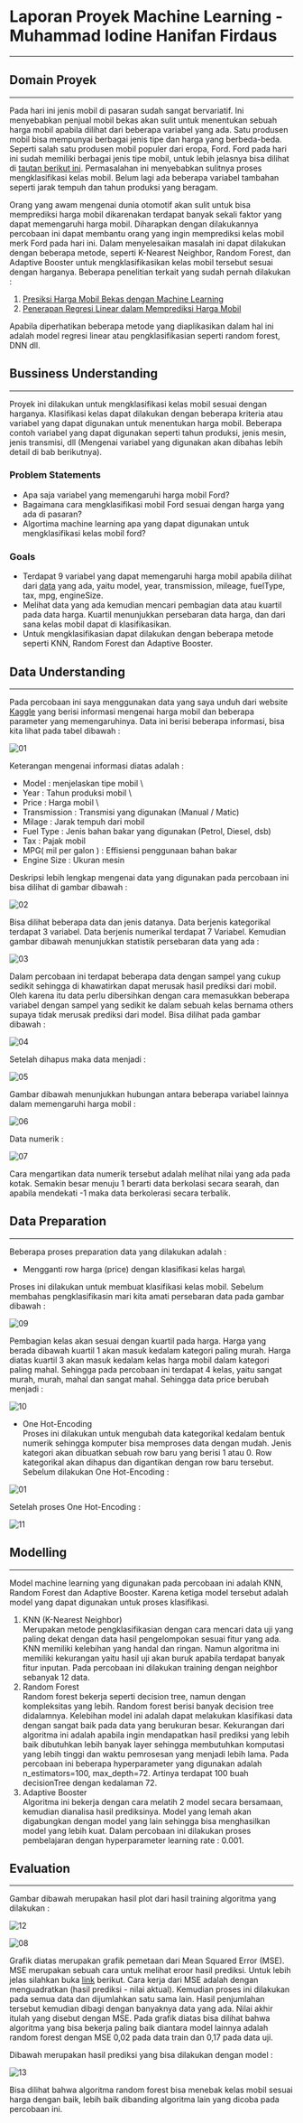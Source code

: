 # Laporan Proyek Machine Learning - Muhammad Iodine Hanifan Firdaus
***

## Domain Proyek
***

Pada hari ini jenis mobil di pasaran sudah sangat bervariatif. Ini menyebabkan penjual mobil bekas akan sulit untuk menentukan sebuah harga mobil apabila dilihat dari beberapa variabel yang ada. Satu produsen mobil bisa mempunyai berbagai jenis tipe dan harga yang berbeda-beda. Seperti salah satu produsen mobil populer dari eropa, Ford. Ford pada hari ini sudah memiliki berbagai jenis tipe mobil, untuk lebih jelasnya bisa dilihat di [tautan berikut ini](https://en.wikipedia.org/wiki/Category:Ford_vehicles). Permasalahan ini menyebabkan sulitnya proses mengklasifikasi kelas mobil. Belum lagi ada beberapa variabel tambahan seperti jarak tempuh dan tahun produksi yang beragam.

Orang yang awam mengenai dunia otomotif akan sulit untuk bisa memprediksi harga mobil dikarenakan terdapat banyak sekali faktor yang dapat memengaruhi harga mobil. Diharapkan dengan dilakukannya percobaan ini dapat membantu orang yang ingin memprediksi kelas mobil merk Ford pada hari ini. Dalam menyelesaikan masalah ini dapat dilakukan dengan beberapa metode, seperti K-Nearest Neighbor, Random Forest, dan Adaptive Booster untuk  mengklasifikasikan kelas mobil tersebut sesuai dengan harganya. Beberapa penelitian terkait yang sudah pernah dilakukan :

1. [Presiksi Harga Mobil Bekas dengan Machine Learning](https://jurnal.syntaxliterate.co.id/index.php/syntax-literate/article/view/2716)
2. [Penerapan Regresi Linear dalam Memprediksi Harga Mobil](https://d1wqtxts1xzle7.cloudfront.net/56966166/makalah_ku_senabakti_2015-with-cover-page-v2.pdf?Expires=1659972310&Signature=HUGk5MXCOlDcNlrbSEuAu533bY12wC345tRiQzCFi4kP-SAwkZ~T9bq7Ezz1ZxV0te791q~zUXMsL9CaojpqXUTPskW2ZhWmEGPf6-iov66BMAShkrLmSV3dzXD6o0RJiq~~Gq7vt5~GVPo3BqUcNZdeYsfzUKEBmQbZkPh9sAj4S1s~QIghzUeMvPsPb0qnEmE~uJSGM8K0pJpuP~AnXZS1rOcGXlaphKUduu~XgzsP4Z7E75w6GhWzN5KCWrqnjQOUv7OLWDJGIPfuoFRU3P2hcXJq2n1290yqnjnHx2oai2pRYM3zBU8V3cMH4~SLw05IYBAvED8LQFB83FcLxQ__&Key-Pair-Id=APKAJLOHF5GGSLRBV4ZA) 


Apabila diperhatikan beberapa metode yang diaplikasikan dalam hal ini adalah model regresi linear atau pengklasifikasian seperti random forest, DNN dll. 

## Bussiness Understanding
***
Proyek ini dilakukan untuk  mengklasifikasi kelas mobil sesuai dengan harganya. Klasifikasi kelas dapat dilakukan dengan beberapa kriteria atau variabel yang dapat digunakan untuk menentukan harga mobil. Beberapa contoh variabel yang dapat digunakan seperti tahun produksi, jenis mesin, jenis transmisi, dll (Mengenai variabel yang digunakan akan dibahas lebih detail di bab berikutnya). 

### Problem Statements
* Apa saja variabel yang memengaruhi harga mobil Ford?
* Bagaimana cara mengklasifikasi mobil Ford sesuai dengan harga yang ada di pasaran?
* Algortima machine learning apa yang dapat digunakan untuk mengklasifikasi kelas mobil ford?
### Goals
* Terdapat 9 variabel yang dapat memengaruhi harga mobil apabila dilihat dari [data](https://www.kaggle.com/datasets/adhurimquku/ford-car-price-prediction) yang ada, yaitu model, year, transmission, mileage, fuelType, tax,	mpg, engineSize.
* Melihat data yang ada kemudian mencari pembagian data atau kuartil pada data harga. Kuartil menunjukkan persebaran data harga, dan dari sana kelas mobil dapat di klasifikasikan.
* Untuk mengklasifikasian dapat dilakukan dengan beberapa metode seperti KNN, Random Forest dan Adaptive Booster.
## Data Understanding
***
Pada percobaan ini saya menggunakan data yang saya unduh dari website [Kaggle](https://www.kaggle.com/datasets/adhurimquku/ford-car-price-prediction) yang berisi informasi mengenai harga mobil dan beberapa parameter yang memengaruhinya. Data ini berisi beberapa informasi, bisa kita lihat pada tabel dibawah :

![01](https://user-images.githubusercontent.com/57628364/184051809-92fa65aa-2700-4c46-aed5-e5a76842173e.JPG)

Keterangan mengenai informasi diatas adalah :
* Model : menjelaskan tipe mobil \
* Year : Tahun produksi mobil \
* Price : Harga mobil \
* Transmission : Transmisi yang digunakan (Manual / Matic)
* Milage : Jarak tempuh dari mobil
* Fuel Type : Jenis bahan bakar yang digunakan (Petrol, Diesel, dsb)
* Tax : Pajak mobil
* MPG( mil per galon ) : Effisiensi penggunaan bahan bakar
* Engine Size : Ukuran mesin 

Deskripsi lebih lengkap mengenai data yang digunakan pada percobaan ini bisa dilihat di gambar dibawah :

![02](https://user-images.githubusercontent.com/57628364/184051838-35335b94-6829-478d-a896-56637c702d20.JPG)

Bisa dilihat beberapa data dan jenis datanya. Data berjenis kategorikal terdapat 3 variabel. Data berjenis numerikal terdapat 7 Variabel. Kemudian gambar dibawah menunjukkan statistik persebaran data yang ada :

![03](https://user-images.githubusercontent.com/57628364/184051851-06bbf1fc-aedf-4470-8eb9-2c9c85c425ae.JPG)

Dalam percobaan ini terdapat beberapa data dengan sampel yang cukup sedikit sehingga di khawatirkan dapat merusak hasil prediksi dari mobil. Oleh karena itu data perlu dibersihkan dengan cara memasukkan beberapa variabel dengan sampel yang sedikit ke dalam sebuah kelas bernama others supaya tidak merusak prediksi dari model. Bisa dilihat pada gambar dibawah :

![04](https://user-images.githubusercontent.com/57628364/184051873-dca5f09d-399c-4416-ac50-972a0b3b6f26.JPG)

Setelah dihapus maka data menjadi :

![05](https://user-images.githubusercontent.com/57628364/184051885-501297d6-daec-49cf-93c3-d2373052601a.JPG)

Gambar dibawah menunjukkan hubungan antara beberapa variabel lainnya dalam memengaruhi harga mobil :

![06](https://user-images.githubusercontent.com/57628364/184051905-3a99d27c-f425-45c1-bf76-d315011937c1.JPG)

Data numerik :

![07](https://user-images.githubusercontent.com/57628364/184051924-2b5b415f-c806-4380-8b5e-32a0abe24c7a.JPG)

Cara mengartikan data numerik tersebut adalah melihat nilai yang ada pada kotak. Semakin besar menuju 1 berarti data berkolasi secara searah, dan apabila mendekati -1 maka data berkolerasi secara terbalik.
## Data Preparation
***
Beberapa proses preparation data yang dilakukan adalah :
* Mengganti row harga (price) dengan klasifikasi kelas harga\

Proses ini dilakukan untuk membuat klasifikasi kelas mobil. Sebelum membahas pengklasifikasin mari kita amati persebaran data pada gambar dibawah :

![09](https://user-images.githubusercontent.com/57628364/184051942-cd0a66ca-44c4-4f20-b2e9-06a8398a2d4a.JPG)

Pembagian kelas akan sesuai dengan kuartil pada harga. Harga yang berada dibawah kuartil 1 akan masuk kedalam kategori paling murah. Harga diatas kuartil 3 akan masuk kedalam kelas harga mobil dalam kategori paling mahal. Sehingga pada percobaan ini terdapat 4 kelas, yaitu sangat murah, murah, mahal dan sangat mahal. Sehingga data price berubah menjadi :

![10](https://user-images.githubusercontent.com/57628364/184051965-1aec5c28-e477-40ec-952b-3c4bafe71e3e.JPG)

* One Hot-Encoding\
Proses ini dilakukan untuk mengubah data kategorikal kedalam bentuk numerik sehingga komputer bisa memproses data dengan mudah. Jenis kategori akan dibuatkan sebuah row baru yang berisi 1 atau 0. Row kategorikal akan dihapus dan digantikan dengan row baru tersebut. \
Sebelum dilakukan One Hot-Encoding :

![01](https://user-images.githubusercontent.com/57628364/184052015-7347b7cb-af09-45b6-817e-86d04bcb20db.JPG)

Setelah proses One Hot-Encoding :

![11](https://user-images.githubusercontent.com/57628364/184051979-7d6fc859-7983-4dba-8fb6-43d9add06420.JPG)

## Modelling
***
Model machine learning yang digunakan pada percobaan ini adalah KNN, Random Forest dan Adaptive Booster. Karena ketiga model tersebut adalah model yang dapat digunakan untuk proses klasifikasi.
1. KNN (K-Nearest Neighbor)\
    Merupakan metode pengklasifikasian dengan cara mencari data uji yang paling dekat dengan data hasil pengelompokan sesuai fitur yang ada. KNN memiliki kelebihan yang handal dan ringan. Namun algoritma ini memiliki kekurangan yaitu hasil uji akan buruk apabila terdapat banyak fitur inputan. Pada percobaan ini dilakukan training dengan neighbor sebanyak 12 data.
1. Random Forest \
Random forest bekerja seperti decision tree, namun dengan kompleksitas yang lebih. Random forest berisi banyak decision tree didalamnya. Kelebihan model ini adalah dapat melakukan klasifikasi data dengan sangat baik pada data yang berukuran besar. Kekurangan dari algoritma ini adalah apabila ingin mendapatkan hasil prediksi yang lebih baik dibutuhkan lebih banyak layer sehingga membutuhkan komputasi yang lebih tinggi dan waktu pemrosesan yang menjadi lebih lama. Pada percobaan ini beberapa hyperparameter yang digunakan adalah n_estimators=100, max_depth=72. Artinya terdapat 100 buah decisionTree dengan kedalaman 72.
2. Adaptive Booster \
 Algoritma ini bekerja dengan cara melatih 2 model secara bersamaan, kemudian dianalisa hasil prediksinya. Model yang lemah akan digabungkan dengan model yang lain sehingga bisa menghasilkan model yang lebih kuat. Dalam percobaan ini dilakukan proses pembelajaran dengan hyperparameter learning rate : 0.001.
 ## Evaluation
 ***
Gambar dibawah merupakan hasil plot dari hasil training algoritma yang dilakukan :

![12](https://user-images.githubusercontent.com/57628364/184052035-6cc3eeef-6806-40d8-a99c-d62abc83970a.JPG)

![08](https://user-images.githubusercontent.com/57628364/184052046-bd51b521-52f5-4fdd-8bc5-4f77e6580f94.JPG)

Grafik diatas merupakan grafik pemetaan dari Mean Squared Error (MSE). MSE merupakan sebuah cara untuk melihat eroor hasil prediksi. Untuk lebih jelas silahkan buka [link](https://en.wikipedia.org/wiki/Mean_squared_error) berikut. Cara kerja dari MSE adalah dengan menguadratkan (hasil prediksi - nilai aktual). Kemudian proses ini dilakukan pada semua data dan dijumlahkan satu sama lain. Hasil penjumlahan tersebut kemudian dibagi dengan banyaknya data yang ada. Nilai akhir itulah yang disebut dengan MSE. Pada grafik diatas bisa dilihat bahwa algoritma yang bisa bekerja paling baik diantara model lainnya adalah random forest dengan MSE 0,02 pada data train dan 0,17 pada data uji.

Dibawah merupakan hasil prediksi yang bisa dilakukan dengan model :

![13](https://user-images.githubusercontent.com/57628364/184052071-b26a9f53-982b-4c99-8af7-af378dfe67ff.JPG)

Bisa  dilihat bahwa algoritma random forest bisa menebak kelas mobil sesuai harga dengan baik, lebih baik dibanding algoritma lain yang dicoba pada percobaan ini.


